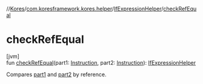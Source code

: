 //[Kores](../../../index.md)/[com.koresframework.kores.helper](../index.md)/[IfExpressionHelper](index.md)/[checkRefEqual](check-ref-equal.md)

# checkRefEqual

[jvm]\
fun [checkRefEqual](check-ref-equal.md)(part1: [Instruction](../../com.koresframework.kores/-instruction/index.md), part2: [Instruction](../../com.koresframework.kores/-instruction/index.md)): [IfExpressionHelper](index.md)

Compares [part1](check-ref-equal.md) and [part2](check-ref-equal.md) by reference.
